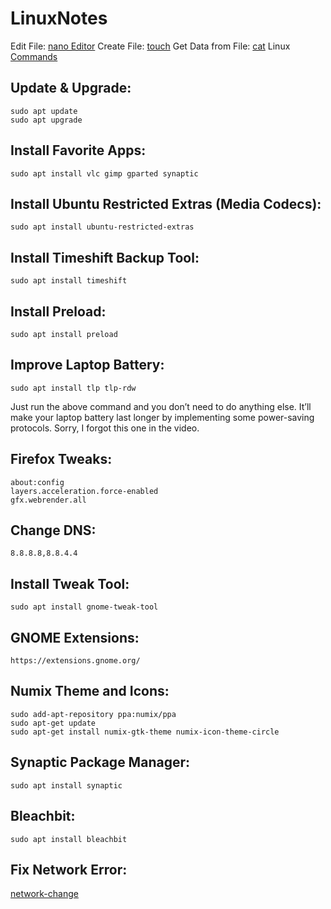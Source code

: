 # LinuxNotes

Edit File: [nano Editor](https://www.nano-editor.org/)
Create File: [touch](http://www.linfo.org/touch.html)
Get Data from File: [cat](http://www.linfo.org/cat.html)
Linux [Commands](http://www.linfo.org/command_index.html)

## Update & Upgrade:
```
sudo apt update
sudo apt upgrade
```

## Install Favorite Apps:
`sudo apt install vlc gimp gparted synaptic`

## Install Ubuntu Restricted Extras (Media Codecs):
`sudo apt install ubuntu-restricted-extras`

## Install Timeshift Backup Tool:
`sudo apt install timeshift`

## Install Preload:
`sudo apt install preload`

## Improve Laptop Battery:
`sudo apt install tlp tlp-rdw`

Just run the above command and you don’t need to do anything else. It’ll make your laptop battery last longer by implementing some power-saving protocols. Sorry, I forgot this one in the video. 

## Firefox Tweaks:
```
about:config
layers.acceleration.force-enabled
gfx.webrender.all
```
## Change DNS:
`8.8.8.8,8.8.4.4`

## Install Tweak Tool:
`sudo apt install gnome-tweak-tool`

## GNOME Extensions:
`https://extensions.gnome.org/​`

## Numix Theme and Icons:
```
sudo add-apt-repository ppa:numix/ppa
sudo apt-get update
sudo apt-get install numix-gtk-theme numix-icon-theme-circle
```

## Synaptic Package Manager:
`sudo apt install synaptic`

## Bleachbit:
`sudo apt install bleachbit`

## Fix Network Error:
[network-change](https://itsfoss.com/network-change-detected/)
